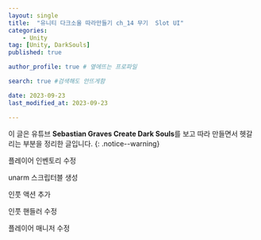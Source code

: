 ```yaml
---
layout: single
title:  "유니티 다크소울 따라만들기 ch_14 무기  Slot UI"
categories: 
    - Unity
tag: [Unity, DarkSouls]
published: true

author_profile: true # 옆에뜨는 프로파일

search: true #검색해도 안뜨게함

date: 2023-09-23
last_modified_at: 2023-09-23

---
```


이 글은 유튜브 **Sebastian Graves Create Dark Souls**를 보고 따라 만들면서 헷갈리는 부분을 정리한 글입니다.
{: .notice--warning}

플레이어 인벤토리 수정

unarm 스크립터블 생성

인풋 액션 추가

인풋 핸들러 수정

플레이어 매니저 수정